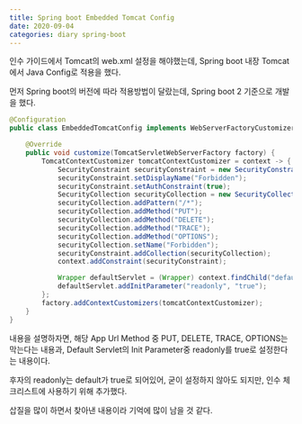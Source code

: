 ```yaml
---
title: Spring boot Embedded Tomcat Config
date: 2020-09-04
categories: diary spring-boot
---
```

인수 가이드에서 Tomcat의 web.xml 설정을 해야했는데, Spring boot 내장 Tomcat에서 Java Config로 적용을 했다.

먼저 Spring boot의 버전에 따라 적용방법이 달랐는데, Spring boot 2 기준으로 개발을 했다.

```java
@Configuration
public class EmbeddedTomcatConfig implements WebServerFactoryCustomizer<TomcatServletWebServerFactory> {

    @Override
    public void customize(TomcatServletWebServerFactory factory) {
        TomcatContextCustomizer tomcatContextCustomizer = context -> {
            SecurityConstraint securityConstraint = new SecurityConstraint();
            securityConstraint.setDisplayName("Forbidden");
            securityConstraint.setAuthConstraint(true);
            SecurityCollection securityCollection = new SecurityCollection();
            securityCollection.addPattern("/*");
            securityCollection.addMethod("PUT");
            securityCollection.addMethod("DELETE");
            securityCollection.addMethod("TRACE");
            securityCollection.addMethod("OPTIONS");
            securityCollection.setName("Forbidden");
            securityConstraint.addCollection(securityCollection);
            context.addConstraint(securityConstraint);

            Wrapper defaultServlet = (Wrapper) context.findChild("default");
            defaultServlet.addInitParameter("readonly", "true");
        };
        factory.addContextCustomizers(tomcatContextCustomizer);
    }
}
```

내용을 설명하자면, 해당 App Url Method 중 PUT, DELETE, TRACE, OPTIONS는 막는다는 내용과, Default Servlet의 Init Parameter중 readonly를 true로 설정한다는 내용이다.

후자의 readonly는 default가 true로 되어있어, 굳이 설정하지 않아도 되지만, 인수 체크리스트에 사용하기 위해 추가했다.

삽질을 많이 하면서 찾아낸 내용이라 기억에 많이 남을 것 같다.
